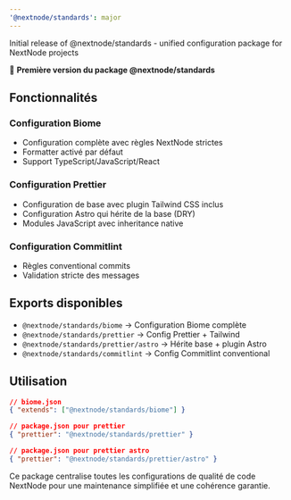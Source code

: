 ```yaml
---
'@nextnode/standards': major
---
```


Initial release of @nextnode/standards - unified configuration package for NextNode projects

🎉 **Première version du package @nextnode/standards**

## Fonctionnalités

### Configuration Biome

- Configuration complète avec règles NextNode strictes
- Formatter activé par défaut
- Support TypeScript/JavaScript/React

### Configuration Prettier

- Configuration de base avec plugin Tailwind CSS inclus
- Configuration Astro qui hérite de la base (DRY)
- Modules JavaScript avec inheritance native

### Configuration Commitlint

- Règles conventional commits
- Validation stricte des messages

## Exports disponibles

- `@nextnode/standards/biome` → Configuration Biome complète
- `@nextnode/standards/prettier` → Config Prettier + Tailwind
- `@nextnode/standards/prettier/astro` → Hérite base + plugin Astro
- `@nextnode/standards/commitlint` → Config Commitlint conventional

## Utilisation

```json
// biome.json
{ "extends": ["@nextnode/standards/biome"] }

// package.json pour prettier
{ "prettier": "@nextnode/standards/prettier" }

// package.json pour prettier astro
{ "prettier": "@nextnode/standards/prettier/astro" }
```

Ce package centralise toutes les configurations de qualité de code NextNode pour une maintenance simplifiée et une cohérence garantie.
